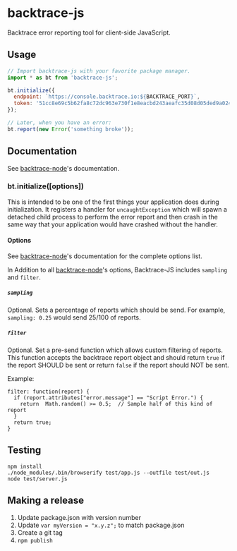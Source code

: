 # backtrace-js

Backtrace error reporting tool for client-side JavaScript.

## Usage

```js
// Import backtrace-js with your favorite package manager.
import * as bt from 'backtrace-js';

bt.initialize({
  endpoint: `https://console.backtrace.io:${BACKTRACE_PORT}`,
  token: '51cc8e69c5b62fa8c72dc963e730f1e8eacbd243aeafc35d08d05ded9a024121',
});

// Later, when you have an error:
bt.report(new Error('something broke'));
```

## Documentation

See [backtrace-node](https://github.com/backtrace-labs/backtrace-node#documentation)'s documentation.

### bt.initialize([options])

This is intended to be one of the first things your application does during
initialization. It registers a handler for `uncaughtException` which will
spawn a detached child process to perform the error report and then crash
in the same way that your application would have crashed without the handler.

#### Options
See [backtrace-node](https://github.com/backtrace-labs/backtrace-node#documentation)'s documentation for the complete options list.

In Addition to all [backtrace-node](https://github.com/backtrace-labs/backtrace-node#documentation)'s options, Backtrace-JS includes `sampling` and `filter`.

##### `sampling`
Optional.
Sets a percentage of reports which should be send.
For example, `sampling: 0.25` would send 25/100 of reports.

##### `filter`
Optional.
Set a pre-send function which allows custom filtering of reports.
This function accepts the backtrace report object and should return `true` if the report SHOULD be sent or return `false` if the report should NOT be sent.

Example: 
```
filter: function(report) {
  if (report.attributes["error.message"] == "Script Error.") {
    return  Math.random() >= 0.5;  // Sample half of this kind of report
  }
  return true;
}
```

## Testing

```
npm install
./node_modules/.bin/browserify test/app.js --outfile test/out.js
node test/server.js
```

## Making a release

1.  Update package.json with version number
2.  Update `var myVersion = "x.y.z";` to match package.json
3.  Create a git tag
4.  `npm publish`
